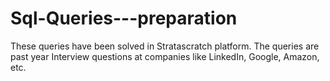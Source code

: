 # Sql-Queries---preparation
These queries have been solved in Stratascratch platform. The queries are past year Interview questions at companies like LinkedIn, Google, Amazon, etc.
